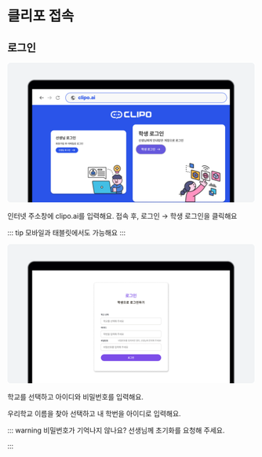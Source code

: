 # 클리포 접속

## 로그인
![이미지](./img/Student.png)
<p></p>
인터넷 주소창에 clipo.ai를 입력해요.
접속 후, 로그인 → 학생 로그인을 클릭해요

::: tip
모바일과 태블릿에서도 가능해요
:::

![이미지](./img/StudentLogin.png)
<p></p>
학교를 선택하고 아이디와 비밀번호를 입력해요.

우리학교 이름을 찾아 선택하고 내 학번을 아이디로 입력해요.
<!-- ::: tip
(예) 1학년 2반 1번 학생의 아이디 : 10201
:::

초기 비밀번호는 내 이름 영타(소문자)로 입력하거나 선생님께서 알려주신 비밀번호를 입력해요.
::: tip
(예) 김지윤 학생의 비밀번호 : rlawldbs(ㄱㅣㅁㅈㅣㅇㅠㄴ)
::: -->

::: warning 비밀번호가 기억나지 않나요?
선생님께 초기화를 요청해 주세요. 
<!-- [link](학생 초기화 요청하는 매뉴얼 주소) -->
:::